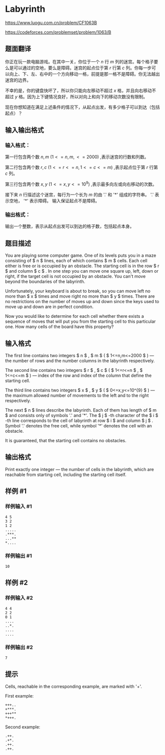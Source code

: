 # Labyrinth

https://www.luogu.com.cn/problem/CF1063B

https://codeforces.com/problemset/problem/1063/B

## 题面翻译



你正在玩一款电脑游戏。在其中一关，你位于一个 $n$ 行 $m$ 列的迷宫。每个格子要么是可以通过的空地，要么是障碍。迷宫的起点位于第 $r$ 行第 $c$ 列。你每一步可以向上、下、左、右中的一个方向移动一格，前提是那一格不是障碍。你无法越出迷宫的边界。

不幸的是，你的键盘快坏了，所以你只能向左移动不超过 $x$ 格，并且向右移动不超过 $y$ 格。因为上下键情况良好，所以对向上和向下的移动次数没有限制。

现在你想知道在满足上述条件的情况下，从起点出发，有多少格子可以到达（包括起点）？
## 输入输出格式
### 输入格式：
第一行包含两个数 $n, m$ $(1 <= n, m, <= 2000)$ ,表示迷宫的行数和列数。

第二行包含两个数 $r,c$ $(1 <= r <= n, 1 <= c <= m)$ ,表示起点位于第 $r$ 行第 $c$ 列。

第三行包含两个数 $x,y$ $(1 <= x,y <= 10^9)$ ,表示最多向左或向右移动的次数。

接下来 $n$ 行描述这个迷宫，每行为一个长为 $m$ 的由 '.' 和 '\*' 组成的字符串。
'.' 表示空地， '\*' 表示障碍。
输入保证起点不是障碍。
### 输出格式：
输出一个整数，表示从起点出发可以到达的格子数，包括起点本身。

## 题目描述

You are playing some computer game. One of its levels puts you in a maze consisting of $ n $ lines, each of which contains $ m $ cells. Each cell either is free or is occupied by an obstacle. The starting cell is in the row $ r $ and column $ c $ . In one step you can move one square up, left, down or right, if the target cell is not occupied by an obstacle. You can't move beyond the boundaries of the labyrinth.

Unfortunately, your keyboard is about to break, so you can move left no more than $ x $ times and move right no more than $ y $ times. There are no restrictions on the number of moves up and down since the keys used to move up and down are in perfect condition.

Now you would like to determine for each cell whether there exists a sequence of moves that will put you from the starting cell to this particular one. How many cells of the board have this property?

## 输入格式

The first line contains two integers $ n $ , $ m $ ( $ 1<=n,m<=2000 $ ) — the number of rows and the number columns in the labyrinth respectively.

The second line contains two integers $ r $ , $ c $ ( $ 1<=r<=n $ , $ 1<=c<=m $ ) — index of the row and index of the column that define the starting cell.

The third line contains two integers $ x $ , $ y $ ( $ 0<=x,y<=10^{9} $ ) — the maximum allowed number of movements to the left and to the right respectively.

The next $ n $ lines describe the labyrinth. Each of them has length of $ m $ and consists only of symbols '.' and '\*'. The $ j $ -th character of the $ i $ -th line corresponds to the cell of labyrinth at row $ i $ and column $ j $ . Symbol '.' denotes the free cell, while symbol '\*' denotes the cell with an obstacle.

It is guaranteed, that the starting cell contains no obstacles.

## 输出格式

Print exactly one integer — the number of cells in the labyrinth, which are reachable from starting cell, including the starting cell itself.

## 样例 #1

### 样例输入 #1

```
4 5
3 2
1 2
.....
.***.
...**
*....
```

### 样例输出 #1

```
10
```

## 样例 #2

### 样例输入 #2

```
4 4
2 2
0 1
....
..*.
....
....
```

### 样例输出 #2

```
7
```

## 提示

Cells, reachable in the corresponding example, are marked with '+'.

First example:

```
+++..
+***.
+++**
*+++.
```

 Second example:

```
.++.
.+*.
.++.
.++.
```